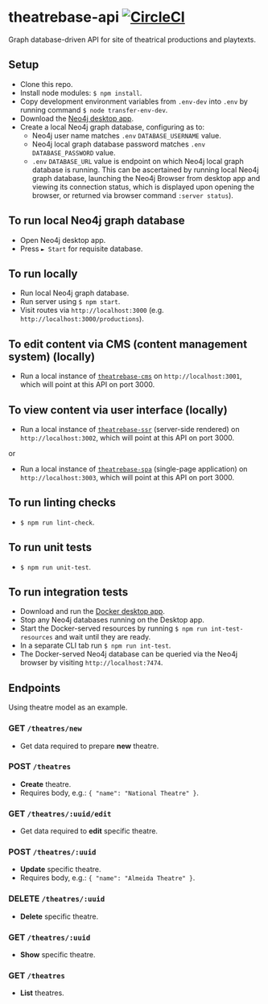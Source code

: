 # theatrebase-api [![CircleCI](https://circleci.com/gh/andygout/theatrebase-api.svg?style=svg)](https://circleci.com/gh/andygout/theatrebase-api)

Graph database-driven API for site of theatrical productions and playtexts.

## Setup
- Clone this repo.
- Install node modules: `$ npm install`.
- Copy development environment variables from `.env-dev` into `.env` by running command `$ node transfer-env-dev`.
- Download the [Neo4j desktop app](https://neo4j.com/download).
- Create a local Neo4j graph database, configuring as to:
	- Neo4j user name matches `.env` `DATABASE_USERNAME` value.
	- Neo4j local graph database password matches `.env` `DATABASE_PASSWORD` value.
	- `.env` `DATABASE_URL` value is endpoint on which Neo4j local graph database is running. This can be ascertained by running local Neo4j graph database, launching the Neo4j Browser from desktop app and viewing its connection status, which is displayed upon opening the browser, or returned via browser command `:server status`).

## To run local Neo4j graph database
- Open Neo4j desktop app.
- Press `► Start` for requisite database.

## To run locally
- Run local Neo4j graph database.
- Run server using `$ npm start`.
- Visit routes via `http://localhost:3000` (e.g. `http://localhost:3000/productions`).

## To edit content via CMS (content management system) (locally)
- Run a local instance of [`theatrebase-cms`](https://github.com/andygout/theatrebase-cms) on `http://localhost:3001`, which will point at this API on port 3000.

## To view content via user interface (locally)
- Run a local instance of [`theatrebase-ssr`](https://github.com/andygout/theatrebase-ssr) (server-side rendered) on `http://localhost:3002`, which will point at this API on port 3000.

or

- Run a local instance of [`theatrebase-spa`](https://github.com/andygout/theatrebase-spa) (single-page application) on `http://localhost:3003`, which will point at this API on port 3000.

## To run linting checks
- `$ npm run lint-check`.

## To run unit tests
- `$ npm run unit-test`.

## To run integration tests
- Download and run the [Docker desktop app](https://www.docker.com/products/docker-desktop).
- Stop any Neo4j databases running on the Desktop app.
- Start the Docker-served resources by running `$ npm run int-test-resources` and wait until they are ready.
- In a separate CLI tab run `$ npm run int-test`.
- The Docker-served Neo4j database can be queried via the Neo4j browser by visiting `http://localhost:7474`.

## Endpoints
Using theatre model as an example.

### GET `/theatres/new`
- Get data required to prepare **new** theatre.

### POST `/theatres`
- **Create** theatre.
- Requires body, e.g.: `{ "name": "National Theatre" }`.

### GET `/theatres/:uuid/edit`
- Get data required to **edit** specific theatre.

### POST `/theatres/:uuid`
- **Update** specific theatre.
- Requires body, e.g.: `{ "name": "Almeida Theatre" }`.

### DELETE `/theatres/:uuid`
- **Delete** specific theatre.

### GET `/theatres/:uuid`
- **Show** specific theatre.

### GET `/theatres`
- **List** theatres.
